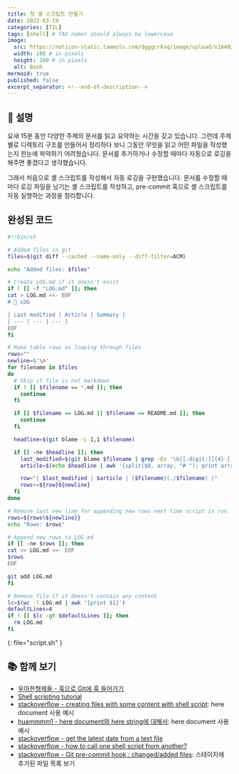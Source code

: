 ```yaml
---
title: 첫 셸 스크립트 만들기
date: 2022-03-19
categories: [TIL]
tags: [shell] # TAG names should always be lowercase
image:
  src: https://noticon-static.tammolo.com/dgggcrkxq/image/upload/v1640252186/noticon/imqc7seefsupvwbjdp94.png
  width: 100 # in pixels
  height: 100 # in pixels
  alt: Bash
mermaid: true
published: false
excerpt_separator: <!--end-of-description-->
---
```


## 💁 설명

요새 15분 동안 다양한 주제의 문서를 읽고 요약하는 시간을 갖고 있습니다. 그런데 주제별로 디렉토리 구조를 만들어서 정리하다 보니 그동안 무엇을 읽고 어떤 파일을 작성했는지 한눈에 파악하기 어려웠습니다. 문서를 추가하거나 수정할 때마다 자동으로 로깅을 해주면 좋겠다고 생각했습니다.

그래서 처음으로 셸 스크립트를 작성해서 자동 로깅을 구현했습니다. 문서를 수정할 때마다 로깅 파일을 남기는 셸 스크립트를 작성하고, pre-commit 훅으로 셸 스크립트를 자동 실행하는 과정을 정리합니다.

<!--end-of-description-->

## 완성된 코드

<!-- prettier-ignore-start -->
```bash
#!/bin/sh

# Added files in git
files=$(git diff --cached --name-only --diff-filter=ACM)

echo "Added files: $files"

# Create LOG.md if it doesn't exist
if ! [[ -f "LOG.md" ]]; then
cat > LOG.md <<- EOF
# 📜 LOG

| Last modified | Article | Summary |
| --- | --- | --- |
EOF
fi

# Make table rows as looping through files
rows=""
newline=$'\n'
for filename in $files
do
  # Skip if file is not markdown
  if ! [[ $filename == *.md ]]; then
    continue
  fi

  if [[ $filename == LOG.md || $filename == README.md ]]; then
    continue
  fi

  headline=$(git blame -L 1,1 $filename)

  if [[ -ne $headline ]]; then
    last_modified=$(git blame $filename | grep -Eo '\b[[:digit:]]{4}-[[:digit:]]{2}-[[:digit:]]{2}\b' | sort -n | tail -1)
    article=$(echo $headline | awk '{split($0, array, "# "); print array[2]}')

    row="| $last_modified | $article | [$filename](./$filename) |"
    rows+=${row}${newline}
  fi
done

# Remove last new line for appending new rows next time script is run
rows=${rows%${newline}}
echo "Rows: $rows"

# Append new rows to LOG.md
if [[ -ne $rows ]]; then
cat >> LOG.md <<- EOF
$rows
EOF

git add LOG.md
fi

# Remove file if it doesn't contain any content
lc=$(wc -l LOG.md | awk '{print $1}')
defaultLines=4
if ! [[ $lc -gt $defaultLines ]]; then
  rm LOG.md
fi
```
{: file="script.sh" }
<!-- prettier-ignore-end -->

## 📚 함께 보기

- [우아한형제들 - 훅으로 Git에 훅 들어가기](https://techblog.woowahan.com/2530/)
- [Shell scripting tutorial](https://www.shellscript.sh/test.html)
- [stackoverflow - creating files with some content with shell script](https://stackoverflow.com/questions/4879025/creating-files-with-some-content-with-shell-script): here document 사용 예시
- [huammmm1 - here document와 here string에 대해서](https://huammmm1.tistory.com/517): here document 사용 예시
- [stackoverflow - get the latest date from a text file](https://stackoverflow.com/questions/57971676/get-the-latest-date-from-a-text-file)
- [stackoverflow - how to call one shell script from another?](https://stackoverflow.com/questions/8352851/shell-how-to-call-one-shell-script-from-another-shell-script)
- [stackoverflow - Git pre-commit hook : changed/added files](https://stackoverflow.com/questions/2412450/git-pre-commit-hook-changed-added-files): 스테이지에 추가된 파일 목록 보기
